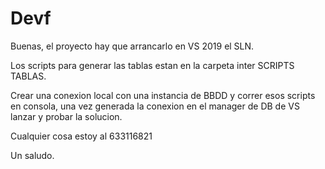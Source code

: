 # Devf


Buenas, el proyecto hay que arrancarlo en VS 2019 el SLN.

Los scripts para generar las tablas estan en la carpeta inter SCRIPTS TABLAS.

Crear una conexion local con una instancia de BBDD y correr esos scripts en consola, una vez generada la conexion en el manager de DB de VS lanzar y probar la solucion.

Cualquier cosa estoy al 633116821 

Un saludo.
